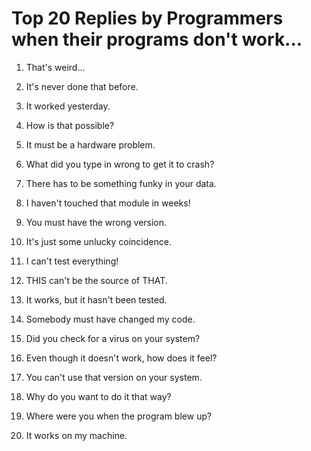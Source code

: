 # Top 20 Replies by Programmers when their programs don't work...

1. That's weird...

19. It's never done that before.

18. It worked yesterday.

17. How is that possible?

16. It must be a hardware problem.

15. What did you type in wrong to get it to crash?

14. There has to be something funky in your data.

13. I haven't touched that module in weeks!

12. You must have the wrong version.

11. It's just some unlucky coincidence.

10. I can't test everything!

9. THIS can't be the source of THAT.

8. It works, but it hasn't been tested.

7. Somebody must have changed my code.

6. Did you check for a virus on your system?

5. Even though it doesn't work, how does it feel?

4. You can't use that version on your system.

3. Why do you want to do it that way?

2. Where were you when the program blew up?

1. It works on my machine.
